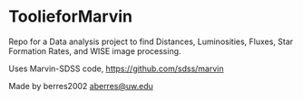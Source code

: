 # ToolieforMarvin
Repo for a Data analysis project to find Distances, Luminosities, Fluxes, Star Formation Rates, and WISE image processing.

Uses Marvin-SDSS code, https://github.com/sdss/marvin

Made by berres2002 aberres@uw.edu
